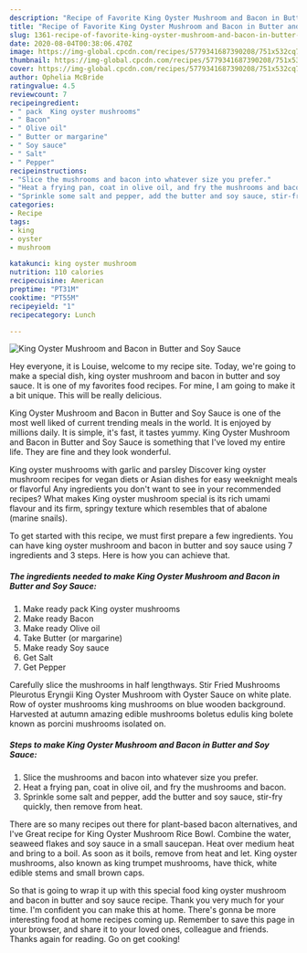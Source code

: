 ```yaml
---
description: "Recipe of Favorite King Oyster Mushroom and Bacon in Butter and Soy Sauce"
title: "Recipe of Favorite King Oyster Mushroom and Bacon in Butter and Soy Sauce"
slug: 1361-recipe-of-favorite-king-oyster-mushroom-and-bacon-in-butter-and-soy-sauce
date: 2020-08-04T00:38:06.470Z
image: https://img-global.cpcdn.com/recipes/5779341687390208/751x532cq70/king-oyster-mushroom-and-bacon-in-butter-and-soy-sauce-recipe-main-photo.jpg
thumbnail: https://img-global.cpcdn.com/recipes/5779341687390208/751x532cq70/king-oyster-mushroom-and-bacon-in-butter-and-soy-sauce-recipe-main-photo.jpg
cover: https://img-global.cpcdn.com/recipes/5779341687390208/751x532cq70/king-oyster-mushroom-and-bacon-in-butter-and-soy-sauce-recipe-main-photo.jpg
author: Ophelia McBride
ratingvalue: 4.5
reviewcount: 7
recipeingredient:
- " pack  King oyster mushrooms"
- " Bacon"
- " Olive oil"
- " Butter or margarine"
- " Soy sauce"
- " Salt"
- " Pepper"
recipeinstructions:
- "Slice the mushrooms and bacon into whatever size you prefer."
- "Heat a frying pan, coat in olive oil, and fry the mushrooms and bacon."
- "Sprinkle some salt and pepper, add the butter and soy sauce, stir-fry quickly, then remove from heat."
categories:
- Recipe
tags:
- king
- oyster
- mushroom

katakunci: king oyster mushroom 
nutrition: 110 calories
recipecuisine: American
preptime: "PT31M"
cooktime: "PT55M"
recipeyield: "1"
recipecategory: Lunch

---
```



![King Oyster Mushroom and Bacon in Butter and Soy Sauce](https://img-global.cpcdn.com/recipes/5779341687390208/751x532cq70/king-oyster-mushroom-and-bacon-in-butter-and-soy-sauce-recipe-main-photo.jpg)

Hey everyone, it is Louise, welcome to my recipe site. Today, we're going to make a special dish, king oyster mushroom and bacon in butter and soy sauce. It is one of my favorites food recipes. For mine, I am going to make it a bit unique. This will be really delicious.

King Oyster Mushroom and Bacon in Butter and Soy Sauce is one of the most well liked of current trending meals in the world. It is enjoyed by millions daily. It is simple, it's fast, it tastes yummy. King Oyster Mushroom and Bacon in Butter and Soy Sauce is something that I've loved my entire life. They are fine and they look wonderful.

King oyster mushrooms with garlic and parsley Discover king oyster mushroom recipes for vegan diets or Asian dishes for easy weeknight meals or flavorful Any ingredients you don&#39;t want to see in your recommended recipes? What makes King oyster mushroom special is its rich umami flavour and its firm, springy texture which resembles that of abalone (marine snails).


To get started with this recipe, we must first prepare a few ingredients. You can have king oyster mushroom and bacon in butter and soy sauce using 7 ingredients and 3 steps. Here is how you can achieve that.

<!--inarticleads1-->

##### The ingredients needed to make King Oyster Mushroom and Bacon in Butter and Soy Sauce:

1. Make ready  pack  King oyster mushrooms
1. Make ready  Bacon
1. Make ready  Olive oil
1. Take  Butter (or margarine)
1. Make ready  Soy sauce
1. Get  Salt
1. Get  Pepper


Carefully slice the mushrooms in half lengthways. Stir Fried Mushrooms Pleurotus Eryngii King Oyster Mushroom with Oyster Sauce on white plate. Row of oyster mushrooms king mushrooms on blue wooden background. Harvested at autumn amazing edible mushrooms boletus edulis king bolete known as porcini mushrooms isolated on. 

<!--inarticleads2-->

##### Steps to make King Oyster Mushroom and Bacon in Butter and Soy Sauce:

1. Slice the mushrooms and bacon into whatever size you prefer.
1. Heat a frying pan, coat in olive oil, and fry the mushrooms and bacon.
1. Sprinkle some salt and pepper, add the butter and soy sauce, stir-fry quickly, then remove from heat.


There are so many recipes out there for plant-based bacon alternatives, and I&#39;ve Great recipe for King Oyster Mushroom Rice Bowl. Combine the water, seaweed flakes and soy sauce in a small saucepan. Heat over medium heat and bring to a boil. As soon as it boils, remove from heat and let. King oyster mushrooms, also known as king trumpet mushrooms, have thick, white edible stems and small brown caps. 

So that is going to wrap it up with this special food king oyster mushroom and bacon in butter and soy sauce recipe. Thank you very much for your time. I'm confident you can make this at home. There's gonna be more interesting food at home recipes coming up. Remember to save this page in your browser, and share it to your loved ones, colleague and friends. Thanks again for reading. Go on get cooking!
